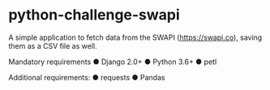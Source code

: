 # python-challenge-swapi

A simple application to fetch data from the SWAPI (https://swapi.co), saving them as a CSV file as well.

Mandatory requirements
● Django 2.0+
● Python 3.6+
● petl

Additional requirements:
● requests
● Pandas
